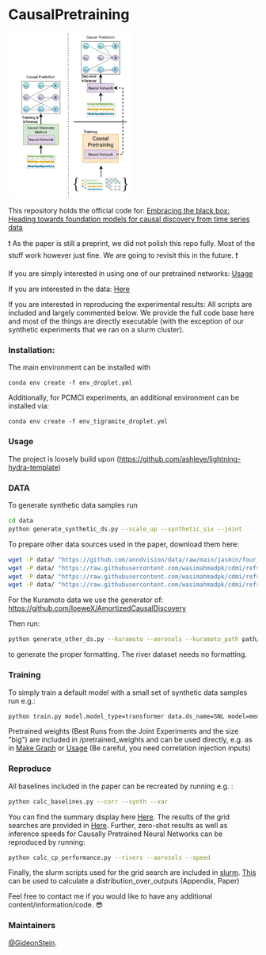 # CausalPretraining



<img src="visualization.png" alt="image" width="50%" height="auto">

This repository holds the official code for: [Embracing the black box: Heading towards foundation models for causal discovery from time series data](https://arxiv.org/abs/2402.09305) 

:exclamation: As the paper is still a preprint, we did not polish this repo fully. Most of the stuff work however just fine. We are going to revisit this in the future. :exclamation:

If you are simply interested in using one of our pretrained networks: [Usage](pretrained_model_example_usage.ipynb)

If you are interested in the data: [Here](data/generate_synthetic_ds.py)

If you are interested in reproducing the experimental results: All scripts are included and largely commented below. 
We provide the full code base here and most of the things are directly executable (with the exception of our synthetic experiments that we ran on a slurm cluster).



### Installation: 


The main environment can be installed with 

```
conda env create -f env_droplet.yml
```

Additionally, for PCMCI experiments, an additional environment can be installed via: 

```
conda env create -f env_tigramite_droplet.yml
```


### Usage

The project is loosely build upon (https://github.com/ashleve/lightning-hydra-template)


### DATA

To generate synthetic data samples run 

```bash
cd data
python generate_synthetic_ds.py --scale_up --synthetic_six --joint
```

To prepare other data sources used in the paper, download them here: 
```bash
wget -P data/ "https://github.com/anndvision/data/raw/main/jasmin/four_outputs_liqcf_pacific.csv"
wget -P data/ "https://raw.githubusercontent.com/wasimahmadpk/cdmi/refs/heads/main/datasets/river_discharge_data/data_dillingen.csv"
wget -P data/ "https://raw.githubusercontent.com/wasimahmadpk/cdmi/refs/heads/main/datasets/river_discharge_data/data_kempten.csv"
wget -P data/ "https://raw.githubusercontent.com/wasimahmadpk/cdmi/refs/heads/main/datasets/river_discharge_data/data_lenggries.csv"

```

For the Kuramoto data we use the generator of: https://github.com/loeweX/AmortizedCausalDiscovery

Then run: 
```bash
python generate_other_ds.py --kuramoto --aerosols --kuramoto_path path/to/download --aerosols_path path/to/download
```
to generate the proper formatting. The river dataset needs no formatting.

### Training
To simply train a default model with a small set of synthetic data samples run e.g.: 

```bash
python train.py model.model_type=transformer data.ds_name=SNL model=medium.yaml
```

Pretrained weights (Best Runs from the Joint Experiments and the size "big") are included in /pretrained_weights and can be used directly, e.g. as in [Make Graph](make_graphs.ipynb) or [Usage](pretrained_model_example_usage.ipynb) (Be careful, you need correlation injection inputs)


### Reproduce

All baselines included in the paper can be recreated by running e.g. :

```bash
python calc_baselines.py --corr --synth --var
```

You can find the summary display here  [Here](summarize_baseline_scorings.ipynb).
The results of the grid searches are provided in  [Here](summarize_cp_scorings.ipynb).
Further, zero-shot results as well as inference speeds for Causally Pretrained Neural Networks can be reproduced by running: 
```bash
python calc_cp_performance.py --rivers --aerosols --speed
```


Finally, the slurm scripts used for the grid search are included in  [slurm](/slurm). [This](calc_dist_preds.py) can be used to calculate a distribution_over_outputs (Appendix, Paper)


Feel free to contact me if you would like to have any additional content/information/code.  :sunglasses:



### Maintainers
[@GideonStein](https://github.com/Gideon-Stein).